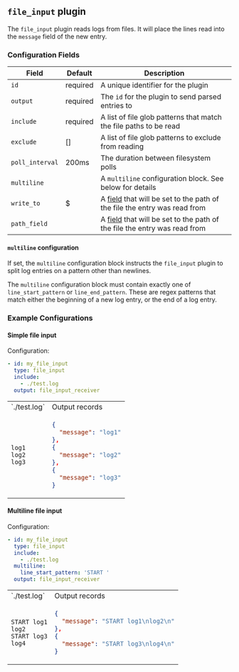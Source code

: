 ## `file_input` plugin

The `file_input` plugin reads logs from files. It will place the lines read into the `message` field of the new entry.

### Configuration Fields

| Field           | Default  | Description                                                                                      |
| ---             | ---      | ---                                                                                              |
| `id`            | required | A unique identifier for the plugin                                                               |
| `output`        | required | The `id` for the plugin to send parsed entries to                                                |
| `include`       | required | A list of file glob patterns that match the file paths to be read                                |
| `exclude`       | []       | A list of file glob patterns to exclude from reading                                             |
| `poll_interval` | 200ms    | The duration between filesystem polls                                                            |
| `multiline`     |          | A `multiline` configuration block. See below for details                                         |
| `write_to`      | $        | A [field](/docs/types/field.md) that will be set to the path of the file the entry was read from |
| `path_field`    |          | A [field](/docs/types/field.md) that will be set to the path of the file the entry was read from |

#### `multiline` configuration

If set, the `multiline` configuration block instructs the `file_input` plugin to split log entries on a pattern other than newlines.

The `multiline` configuration block must contain exactly one of `line_start_pattern` or `line_end_pattern`. These are regex patterns that
match either the beginning of a new log entry, or the end of a log entry.

### Example Configurations

#### Simple file input

Configuration:
```yaml
- id: my_file_input
  type: file_input
  include:
    - ./test.log
  output: file_input_receiver
```

<table>
<tr><td> `./test.log` </td> <td> Output records </td></tr>
<tr>
<td>

```
log1
log2
log3
```

</td>
<td>

```json
{
  "message": "log1"
},
{
  "message": "log2"
},
{
  "message": "log3"
}
```

</td>
</tr>
</table>

#### Multiline file input

Configuration:
```yaml
- id: my_file_input
  type: file_input
  include:
    - ./test.log
  multiline:
    line_start_pattern: 'START '
  output: file_input_receiver
```

<table>
<tr><td> `./test.log` </td> <td> Output records </td></tr>
<tr>
<td>

```
START log1
log2
START log3
log4
```

</td>
<td>

```json
{
  "message": "START log1\nlog2\n"
},
{
  "message": "START log3\nlog4\n"
}
```

</td>
</tr>
</table>
